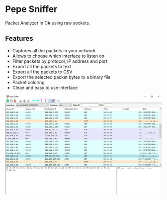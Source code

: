 # Pepe Sniffer
Packet Analyzer in C# using raw sockets.

## Features
- Captures all the packets in your network
- Allows to choose which interface to listen on
- Filter packets by protocol, IP address and port
- Export all the packets to text
- Export all the packets to CSV
- Export the selected packet bytes to a binary file
- Packet coloring
- Clean and easy to use interface

![Pepe Sniffer](preview.png)
